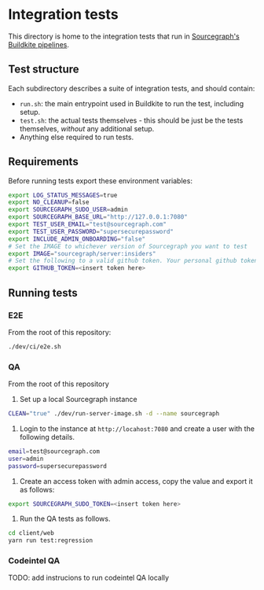 # Integration tests

This directory is home to the integration tests that run in [Sourcegraph's Buildkite pipelines](https://docs.sourcegraph.com/dev/background-information/ci#buildkite-pipelines).

## Test structure

Each subdirectory describes a suite of integration tests, and should contain:

- `run.sh`: the main entrypoint used in Buildkite to run the test, including setup.
- `test.sh`: the actual tests themselves - this should be just be the tests themselves, _without_ any additional setup.
- Anything else required to run tests.

## Requirements

Before running tests export these environment variables:

```sh
export LOG_STATUS_MESSAGES=true
export NO_CLEANUP=false
export SOURCEGRAPH_SUDO_USER=admin
export SOURCEGRAPH_BASE_URL="http://127.0.0.1:7080"
export TEST_USER_EMAIL="test@sourcegraph.com"
export TEST_USER_PASSWORD="supersecurepassword"
export INCLUDE_ADMIN_ONBOARDING="false"
# Set the IMAGE to whichever version of Sourcegraph you want to test
export IMAGE="sourcegraph/server:insiders"
# Set the following to a valid github token. Your personal github token should have access to all the repos in the Sourcegraph github required to run these tests.
export GITHUB_TOKEN=<insert token here>
```

## Running tests

### E2E

From the root of this repository:

```sh
./dev/ci/e2e.sh
```

### QA

From the root of this repository

1. Set up a local Sourcegraph instance

```sh
CLEAN="true" ./dev/run-server-image.sh -d --name sourcegraph
```

1. Login to the instance at `http://locahost:7080` and create a user with the following details.

```sh
email=test@sourcegraph.com
user=admin
password=supersecurepassword
```

1. Create an access token with admin access, copy the value and export it as follows:

```sh
export SOURCEGRAPH_SUDO_TOKEN=<insert token here>
```

1. Run the QA tests as follows.

```sh
cd client/web
yarn run test:regression
```

### Codeintel QA

TODO: add instrucions to run codeintel QA locally
